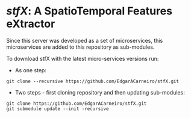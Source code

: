 # ___stfX_: A SpatioTemporal Features eXtractor__

Since this server was developed as a set of microservices, this microservices are added to this repository as sub-modules.

To download stfX with the latest micro-services versions run:
* As one step:
```shell
git clone --recursive https://github.com/EdgarACarneiro/stfX.git
```
* Two steps - first cloning repository and then updating sub-modules:
```shell
git clone https://github.com/EdgarACarneiro/stfX.git
git submodule update --init -recursive
```
